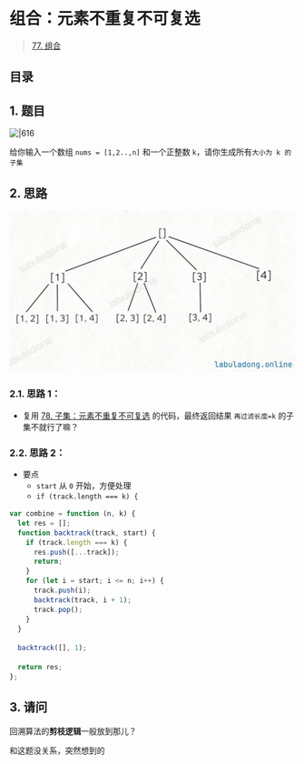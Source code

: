 
# 组合：元素不重复不可复选


> [77. 组合](https://leetcode.cn/problems/combinations/)


## 目录
<!-- toc -->
 ## 1. 题目 

![|616](https://832-1310531898.cos.ap-beijing.myqcloud.com/71bd4336ce8d521d370e45ea68e5e3ad.png)

给你输入一个数组 `nums = [1,2..,n]` 和一个正整数 `k`，请你生成所有`大小为 k 的子集` 

## 2. 思路

![图片&文件](./files/20250111-1.png)

### 2.1. 思路 1：

- 复用 [78. 子集：元素不重复不可复选](/post/cx8sEbg1.html) 的代码，最终返回结果 `再过滤长度=k` 的子集不就行了嘛？

### 2.2. 思路 2：

- 要点
	- `start` 从 `0` 开始，方便处理
	- `if (track.length === k) {`

```javascript
var combine = function (n, k) {
  let res = [];
  function backtrack(track, start) {
    if (track.length === k) {
      res.push([...track]);
      return;
    }
    for (let i = start; i <= n; i++) {
      track.push(i);
      backtrack(track, i + 1);
      track.pop();
    }
  }

  backtrack([], 1);

  return res;
};
```

## 3. 请问

回溯算法的**剪枝逻辑**一般放到那儿？

和这题没关系，突然想到的